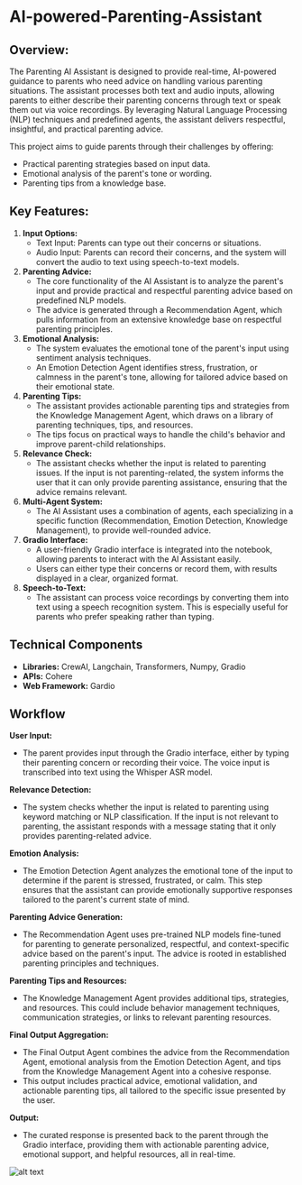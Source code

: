 # AI-powered-Parenting-Assistant

## Overview: 
The Parenting AI Assistant is designed to provide real-time, AI-powered guidance to parents who need advice on handling various parenting situations. The assistant processes both text and audio inputs, allowing parents to either describe their parenting concerns through text or speak them out via voice recordings. By leveraging Natural Language Processing (NLP) techniques and predefined agents, the assistant delivers respectful, insightful, and practical parenting advice.

This project aims to guide parents through their challenges by offering:
- Practical parenting strategies based on input data.
- Emotional analysis of the parent's tone or wording.
- Parenting tips from a knowledge base.

## Key Features:
1. 	**Input Options:**
    - Text Input: Parents can type out their concerns or situations.
    - Audio Input: Parents can record their concerns, and the system will convert the audio to text using speech-to-text models.
2.	**Parenting Advice:**
    - The core functionality of the AI Assistant is to analyze the parent's input and provide practical and respectful parenting advice based on predefined NLP models.
    - The advice is generated through a Recommendation Agent, which pulls information from an extensive knowledge base on respectful parenting principles.
3.	**Emotional Analysis:**
    - The system evaluates the emotional tone of the parent's input using sentiment analysis techniques.
    - An Emotion Detection Agent identifies stress, frustration, or calmness in the parent's tone, allowing for tailored advice based on their emotional state.
4.	**Parenting Tips:**
    - The assistant provides actionable parenting tips and strategies from the Knowledge Management Agent, which draws on a library of parenting techniques, tips, and resources.
    - The tips focus on practical ways to handle the child's behavior and improve parent-child relationships.
5.	**Relevance Check:**
    - The assistant checks whether the input is related to parenting issues. If the input is not parenting-related, the system informs the user that it can only provide parenting assistance, ensuring that the advice remains relevant.
6.	**Multi-Agent System:**
    - The AI Assistant uses a combination of agents, each specializing in a specific function (Recommendation, Emotion Detection, Knowledge Management), to provide well-rounded advice.
7.	**Gradio Interface:**
    - A user-friendly Gradio interface is integrated into the notebook, allowing parents to interact with the AI Assistant easily.
    - Users can either type their concerns or record them, with results displayed in a clear, organized format.
8.	**Speech-to-Text:**
    - The assistant can process voice recordings by converting them into text using a speech recognition system. This is especially useful for parents who prefer speaking rather than typing.

## Technical Components

- **Libraries:** CrewAI, Langchain, Transformers, Numpy, Gradio
- **APIs:** Cohere
- **Web Framework:** Gardio

## Workflow
**User Input:**

- The parent provides input through the Gradio interface, either by typing their parenting concern or recording their voice. The voice input is transcribed into text using the Whisper ASR model.

**Relevance Detection:**

- The system checks whether the input is related to parenting using keyword matching or NLP classification. If the input is not relevant to parenting, the assistant responds with a message stating that it only provides parenting-related advice.

**Emotion Analysis:**

- The Emotion Detection Agent analyzes the emotional tone of the input to determine if the parent is stressed, frustrated, or calm. This step ensures that the assistant can provide emotionally supportive responses tailored to the parent's current state of mind.

**Parenting Advice Generation:**

- The Recommendation Agent uses pre-trained NLP models fine-tuned for parenting to generate personalized, respectful, and context-specific advice based on the parent's input. The advice is rooted in established parenting principles and techniques.

**Parenting Tips and Resources:**

- The Knowledge Management Agent provides additional tips, strategies, and resources. This could include behavior management techniques, communication strategies, or links to relevant parenting resources.
  
**Final Output Aggregation:**

- The Final Output Agent combines the advice from the Recommendation Agent, emotional analysis from the Emotion Detection Agent, and tips from the Knowledge Management Agent into a cohesive response.
- This output includes practical advice, emotional validation, and actionable parenting tips, all tailored to the specific issue presented by the user.

**Output:**

- The curated response is presented back to the parent through the Gradio interface, providing them with actionable parenting advice, emotional support, and helpful resources, all in real-time.


![alt text](output1.png)
